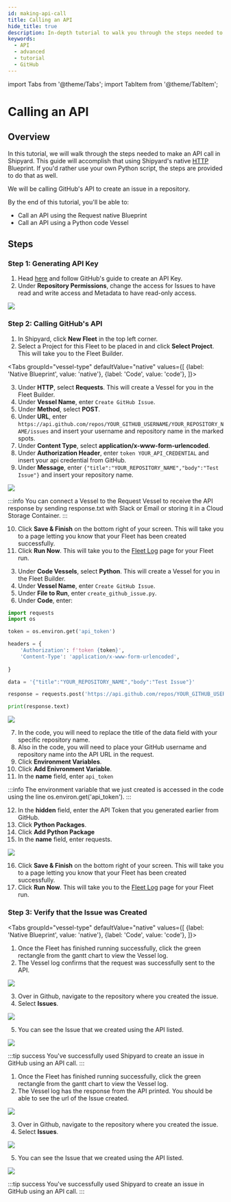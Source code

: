 ```yaml
---
id: making-api-call
title: Calling an API
hide_title: true
description: In-depth tutorial to walk you through the steps needed to call an API.
keywords:
  - API
  - advanced
  - tutorial
  - GitHub
---
```


import Tabs from '@theme/Tabs';
import TabItem from '@theme/TabItem';

# Calling an API

## Overview

In this tutorial, we will walk through the steps needed to make an API call in Shipyard. This guide will accomplish that using Shipyard's native [HTTP](../blueprint-library/http/http-requests.md) Blueprint. If you'd rather use your own Python script, the steps are provided to do that as well.

We will be calling GitHub's API to create an issue in a repository. 

By the end of this tutorial, you'll be able to: 

- Call an API using the Request native Blueprint
- Call an API using a Python code Vessel

## Steps

### Step 1: Generating API Key

1. Head [here](https://docs.github.com/en/authentication/keeping-your-account-and-data-secure/creating-a-personal-access-token) and follow GitHub's guide to create an API Key.
2. Under **Repository Permissions**, change the access for Issues to have read and write access and Metadata to have read-only access.

![](../.gitbook/assets/shipyard_2022_12_12_13_32_39.png)

### Step 2: Calling GitHub's API

1. In Shipyard, click **New Fleet** in the top left corner.
2. Select a Project for this Fleet to be placed in and click **Select Project**. This will take you to the Fleet Builder.

<Tabs
groupId="vessel-type"
defaultValue="native"
values={[
{label: 'Native Blueprint', value: 'native'},
{label: 'Code', value: 'code'},
]}>
<TabItem value="native">

3. Under **HTTP**, select **Requests**. This will create a Vessel for you in the Fleet Builder.
4. Under **Vessel Name**, enter `Create GitHub Issue`.
5. Under **Method**, select **POST**.
6. Under **URL**, enter `https://api.github.com/repos/YOUR_GITHUB_USERNAME/YOUR_REPOSITORY_NAME/issues` and insert your username and repository name in the marked spots.
7. Under **Content Type**, select **application/x-www-form-urlencoded**.
8. Under **Authorization Header**, enter `token YOUR_API_CREDENTIAL` and insert your api credential from GitHub.
9. Under **Message**, enter `{"title":"YOUR_REPOSITORY_NAME","body":"Test Issue"}` and insert your repository name.

![](../.gitbook/assets/shipyard_2022_12_13_09_51_19.png)

:::info
You can connect a Vessel to the Request Vessel to receive the API response by sending response.txt with Slack or Email or storing it in a Cloud Storage Container. 
:::

10. Click **Save & Finish** on the bottom right of your screen. This will take you to a page letting you know that your Fleet has been created successfully. 
11. Click **Run Now**. This will take you to the [Fleet Log](../reference/logs/fleet-logs.md) page for your Fleet run.

</TabItem>

<TabItem value="code">

3. Under **Code Vessels**, select **Python**. This will create a Vessel for you in the Fleet Builder.
4. Under **Vessel Name**, enter `Create GitHub Issue`.
5. Under **File to Run**, enter `create_github_issue.py`.
6. Under **Code**, enter:

```python
import requests
import os

token = os.environ.get('api_token')

headers = {
    'Authorization': f'token {token}',
    'Content-Type': 'application/x-www-form-urlencoded',
    
}

data = '{"title":"YOUR_REPOSITORY_NAME","body":"Test Issue"}'

response = requests.post('https://api.github.com/repos/YOUR_GITHUB_USERNAME/YOUR_REPOSITORY_NAME/issues', headers=headers, data=data)

print(response.text)
```
![](../.gitbook/assets/shipyard_2022_12_12_14_50_12.png)

7. In the code, you will need to replace the title of the data field with your specific repository name.
8. Also in the code, you will need to place your GitHub username and repository name into the API URL in the request.
9. Click **Environment Variables**.
10. Click **Add Enivronment Variable**.
11. In the **name** field, enter `api_token`

:::info
The environment variable that we just created is accessed in the code using the line os.environ.get('api_token').
:::

12. In the **hidden** field, enter the API Token that you generated earlier from GitHub.
13. Click **Python Packages**.
14. Click **Add Python Package**
15. In the **name** field, enter requests.
    
![](../.gitbook/assets/shipyard_2022_12_12_14_57_51.png)

16. Click **Save & Finish** on the bottom right of your screen. This will take you to a page letting you know that your Fleet has been created successfully. 
17. Click **Run Now**. This will take you to the [Fleet Log](../reference/logs/fleet-logs.md) page for your Fleet run.

</TabItem>
</Tabs>

### Step 3: Verify that the Issue was Created

<Tabs
groupId="vessel-type"
defaultValue="native"
values={[
{label: 'Native Blueprint', value: 'native'},
{label: 'Code', value: 'code'},
]}>
<TabItem value="native">
1. Once the Fleet has finished running successfully, click the green rectangle from the gantt chart to view the Vessel log.
2. The Vessel log confirms that the request was successfully sent to the API.

![](../.gitbook/assets/shipyard_2022_12_13_09_56_48.png)

3. Over in Github, navigate to the repository where you created the issue.
4. Select **Issues**.

![](../.gitbook/assets/shipyard_2022_12_12_15_18_09.png)

5. You can see the Issue that we created using the API listed.

![](../.gitbook/assets/shipyard_2022_12_12_15_19_00.png)

:::tip success
You've successfully used Shipyard to create an issue in GitHub using an API call.
:::
</TabItem>

<TabItem value="code">

1. Once the Fleet has finished running successfully, click the green rectangle from the gantt chart to view the Vessel log.
2. The Vessel log has the response from the API printed. You should be able to see the url of the Issue created.

![](../.gitbook/assets/shipyard_2022_12_12_15_16_09.png)

3. Over in Github, navigate to the repository where you created the issue. 
4. Select **Issues**.

![](../.gitbook/assets/shipyard_2022_12_12_15_18_09.png)

5. You can see the Issue that we created using the API listed.

![](../.gitbook/assets/shipyard_2022_12_12_15_19_00.png)

:::tip success
You've successfully used Shipyard to create an issue in GitHub using an API call.
:::
</TabItem>
</Tabs>

